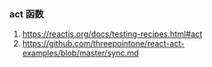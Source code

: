 ### act 函数

1. https://reactjs.org/docs/testing-recipes.html#act
2. https://github.com/threepointone/react-act-examples/blob/master/sync.md

